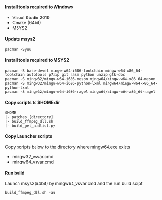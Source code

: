 ﻿#### Install tools required to Windows
- Visual Studio 2019
- Cmake (64bit)
- MSYS2

#### Update msys2
```
pacman -Syuu
```

#### Install tools required to MSYS2
```
pacman -S base-devel mingw-w64-i686-toolchain mingw-w64-x86_64-toolchain autotools p7zip git nasm python unzip gtk-doc
pacman -S mingw32/mingw-w64-i686-meson mingw64/mingw-w64-x86_64-meson
pacman -S mingw32/mingw-w64-i686-python-lxml mingw64/mingw-w64-x86_64-python-lxml
pacman -S mingw32/mingw-w64-i686-ragel mingw64/mingw-w64-x86_64-ragel
```

#### Copy scripts to $HOME dir
```
$HOME
|- patches [directory]
|- build_ffmpeg_dll.sh
|- build_get_audlist.py
```

#### Copy Launcher scripts
Copy scripts below to the directory where mingw64.exe exists
- mingw32_vsvar.cmd
- mingw64_vsvar.cmd

#### Run build
Launch msys2(64bit) by mingw64_vsvar.cmd and the run build scipt
```
build_ffmpeg_dll.sh -au
```